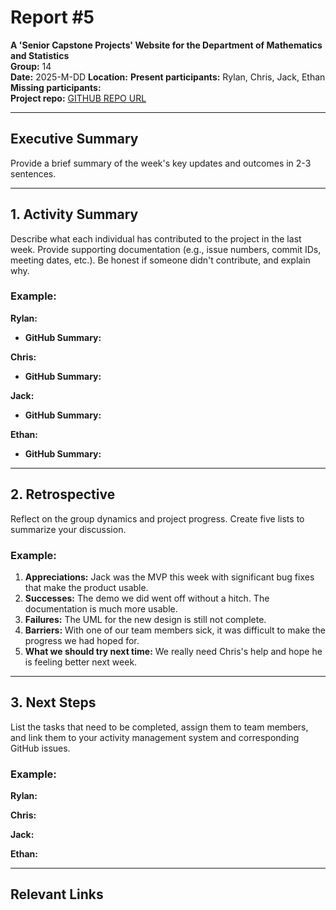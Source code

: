 # Report #5

**A 'Senior Capstone Projects' Website for the Department of Mathematics and Statistics**  
**Group:** 14  
**Date:** 2025-M-DD
**Location:** 
**Present participants:** Rylan, Chris, Jack, Ethan  
**Missing participants:**  
**Project repo:** [GITHUB REPO URL](https://github.com/Naalu/ds-senior-capstone-projects-website)  

---

## Executive Summary
Provide a brief summary of the week's key updates and outcomes in 2-3 sentences.

---

## 1. Activity Summary
Describe what each individual has contributed to the project in the last week. Provide supporting documentation (e.g., issue numbers, commit IDs, meeting dates, etc.). Be honest if someone didn't contribute, and explain why.

### Example:
**Rylan:**

- **GitHub Summary:** 

**Chris:**

- **GitHub Summary:** 

**Jack:**

- **GitHub Summary:** 

**Ethan:**

- **GitHub Summary:** 
---

## 2. Retrospective
Reflect on the group dynamics and project progress. Create five lists to summarize your discussion.

### Example:
1. **Appreciations:** Jack was the MVP this week with significant bug fixes that make the product usable.
2. **Successes:** The demo we did went off without a hitch. The documentation is much more usable.
3. **Failures:** The UML for the new design is still not complete.
4. **Barriers:** With one of our team members sick, it was difficult to make the progress we had hoped for.
5. **What we should try next time:** We really need Chris's help and hope he is feeling better next week.

---

## 3. Next Steps
List the tasks that need to be completed, assign them to team members, and link them to your activity management system and corresponding GitHub issues.

### Example:
**Rylan:**

**Chris:**

**Jack:**


**Ethan:**

---

## Relevant Links

